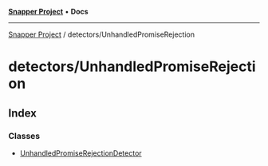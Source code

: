 [**Snapper Project**](../../README.md) • **Docs**

***

[Snapper Project](../../README.md) / detectors/UnhandledPromiseRejection

# detectors/UnhandledPromiseRejection

## Index

### Classes

- [UnhandledPromiseRejectionDetector](classes/UnhandledPromiseRejectionDetector.md)
